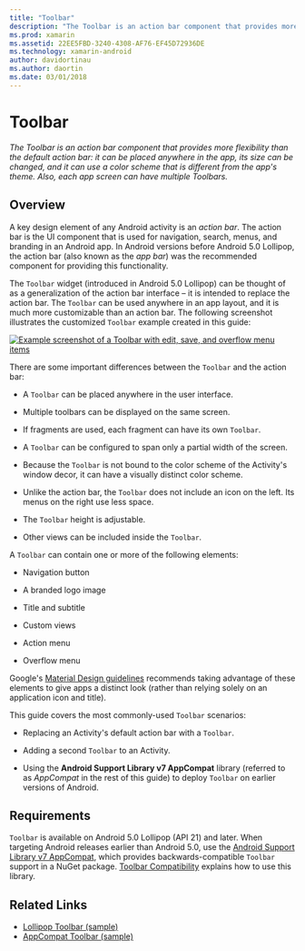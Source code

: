 ```yaml
---
title: "Toolbar"
description: "The Toolbar is an action bar component that provides more flexibility than the default action bar: it can be placed anywhere in the app, its size can be changed, and it can use a color scheme that is different from the app's theme. Also, each app screen can have multiple Toolbars."
ms.prod: xamarin
ms.assetid: 22EE5FBD-3240-4308-AF76-EF45D72936DE
ms.technology: xamarin-android
author: davidortinau
ms.author: daortin
ms.date: 03/01/2018
---
```


# Toolbar

_The Toolbar is an action bar component that provides more flexibility than the default action bar: it can be placed anywhere in the app, its size can be changed, and it can use a color scheme that is different from the app's theme. Also, each app screen can have multiple Toolbars._

## Overview

A key design element of any Android activity is an *action bar*. The
action bar is the UI component that is used for navigation, search,
menus, and branding in an Android app. In Android versions before
Android 5.0 Lollipop, the action bar (also known as the *app bar*) was
the recommended component for providing this functionality.

The `Toolbar` widget (introduced in Android 5.0 Lollipop) can be
thought of as a generalization of the action bar interface &ndash; it
is intended to replace the action bar. The `Toolbar` can be used
anywhere in an app layout, and it is much more customizable than an
action bar. The following screenshot illustrates the customized
`Toolbar` example created in this guide:

[![Example screenshot of a Toolbar with edit, save, and overflow menu items](images/01-toolbar-sml.png)](images/01-toolbar.png#lightbox)

There are some important differences between the `Toolbar` and the
action bar:

- A `Toolbar` can be placed anywhere in the user interface.

- Multiple toolbars can be displayed on the same screen.

- If fragments are used, each fragment can have its own `Toolbar`.

- A `Toolbar` can be configured to span only a partial width of the
    screen.

- Because the `Toolbar` is not bound to the color scheme of the
    Activity's window decor, it can have a visually distinct color
    scheme.

- Unlike the action bar, the `Toolbar` does not include an icon on
    the left. Its menus on the right use less space.

- The `Toolbar` height is adjustable.

- Other views can be included inside the `Toolbar`.

A `Toolbar` can contain one or more of the following elements:

- Navigation button

- A branded logo image

- Title and subtitle

- Custom views

- Action menu

- Overflow menu

Google's [Material Design guidelines](https://material.google.com/) recommends
taking advantage of these elements to give apps a distinct look (rather
than relying solely on an application icon and title).

This guide covers the most commonly-used `Toolbar` scenarios:

- Replacing an Activity's default action bar with a `Toolbar`.

- Adding a second `Toolbar` to an Activity.

- Using the **Android Support Library v7 AppCompat** library
    (referred to as *AppCompat* in the rest of this guide) to deploy
    `Toolbar` on earlier versions of Android.

## Requirements

`Toolbar` is available on Android 5.0 Lollipop (API 21) and later.
When targeting Android releases earlier than Android 5.0, use the
[Android Support Library v7 AppCompat](https://www.nuget.org/packages/Xamarin.Android.Support.v7.AppCompat/),
which provides backwards-compatible `Toolbar` support in a NuGet
package.
[Toolbar Compatibility](~/android/user-interface/controls/tool-bar/toolbar-compatibility.md)
explains how to use this library.

## Related Links

- [Lollipop Toolbar (sample)](https://docs.microsoft.com/samples/xamarin/monodroid-samples/android50-toolbar)
- [AppCompat Toolbar (sample)](https://docs.microsoft.com/samples/xamarin/monodroid-samples/supportv7-appcompat-toolbar)
